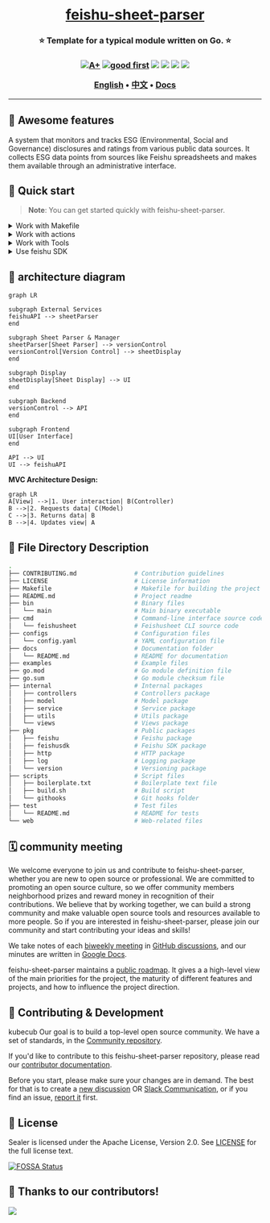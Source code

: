 <h1 align="center" style="border-bottom: none">
    <b>
        <a href="https://docker.nsddd.top">feishu-sheet-parser</a><br>
    </b>
</h1>
<h3 align="center" style="border-bottom: none">
      ⭐️  Template for a typical module written on Go.  ⭐️ <br>
<h3>


<p align=center>
<a href="https://goreportcard.com/report/github.com/kubecub/feishu-sheet-parser"><img src="https://goreportcard.com/badge/github.com/kubecub/feishu-sheet-parser" alt="A+"></a>
<a href="https://github.com/issues?q=org%25kubecub+is%3Aissue+label%3A%22good+first+issue%22"><img src="https://img.shields.io/github/issues/kubecub/feishu-sheet-parser/good%20first%20issue?logo=%22github%22" alt="good first"></a>
<a href="https://github.com/kubecub/feishu-sheet-parser"><img src="https://img.shields.io/github/stars/kubecub/feishu-sheet-parser.svg?style=flat&logo=github&colorB=deeppink&label=stars"></a>
<a href="https://join.slack.com/t/kubecub/shared_invite/zt-1se0k2bae-lkYzz0_T~BYh3rjkvlcUqQ"><img src="https://img.shields.io/badge/Slack-100%2B-blueviolet?logo=slack&amp;logoColor=white"></a>
<a href="https://github.com/kubecub/feishu-sheet-parser/blob/main/LICENSE"><img src="https://img.shields.io/badge/license-Apache--2.0-green"></a>
<a href="https://golang.org/"><img src="https://img.shields.io/badge/Language-Go-blue.svg"></a>
</p>

</p>

<p align="center">
    <a href="./README.md"><b>English</b></a> •
    <a href="./README_zh-CN.md"><b>中文</b></a> •
    <a href="https://kubecub.github.io/feishu-sheet-parser"><b>Docs</b></a>
</p>

</p>

----


## 🧩 Awesome features

A system that monitors and tracks ESG (Environmental, Social and Governance) disclosures and ratings from various public data sources. It collects ESG data points from sources like Feishu spreadsheets and makes them available through an administrative interface.

## 🛫 Quick start 

> **Note**: You can get started quickly with feishu-sheet-parser.


<details>
  <summary>Work with Makefile</summary>

```bash
❯ make help    # show help
❯ make build   # build binary
```

</details>
<details>
  <summary>Work with actions</summary>

Actions provide handling of PR and issue.
We used the bot @kubbot, It can detect issues in Chinese and translate them to English, and you can interact with it using the command `/comment`.

Comment in an issue:

```bash
❯ /intive
```

</details>
<details>
  <summary>Work with Tools</summary>

```bash
❯ make tools
```

</details>
<details>
  <summary>Use feishu SDK</summary>

Init client
```go
import (
    parsetsdk "github.com/kubecub/feishu-sheet-parser"
)

cli := parsetsdk.MustNewClient("cli_a253xxxxb500b", "6YKq9xxxxpZv6D")
```

Call open interface(CURD)
> example inset
```go
func demo() {
    ctx := context.Background()

    baseToken := "bascntXKzhxxxxxVKPRe"
    tableID := "tbl8xxxxAu"
    fields := map[string]interface{}{
        "multi-line text": "test content",
    }

    record, err := cli.CreateRecord(ctx, baseToken, tableID, fields)
    if err != nil {
        fmt.Printf("createRecord failed, err=%v\n", err)
    } else {
        fmt.Printf("createRecord success, record=%+#v\n", record)
    }
}
```

</details>


## 🕋 architecture diagram
```mermaid
graph LR

subgraph External Services
feishuAPI --> sheetParser
end

subgraph Sheet Parser & Manager
sheetParser[Sheet Parser] --> versionControl
versionControl[Version Control] --> sheetDisplay
end

subgraph Display
sheetDisplay[Sheet Display] --> UI
end

subgraph Backend
versionControl --> API
end

subgraph Frontend
UI[User Interface]
end

API --> UI
UI --> feishuAPI 
```

**MVC Architecture Design:**
```mermaid
graph LR
A[View] -->|1. User interaction| B(Controller)
B -->|2. Requests data| C(Model)
C -->|3. Returns data| B
B -->|4. Updates view| A
```

## 🤖 File Directory Description
```bash
.
├── CONTRIBUTING.md                # Contribution guidelines
├── LICENSE                        # License information
├── Makefile                       # Makefile for building the project
├── README.md                      # Project readme
├── bin                            # Binary files
│   └── main                       # Main binary executable
├── cmd                            # Command-line interface source code
│   └── feishusheet                # Feishusheet CLI source code
├── configs                        # Configuration files
│   └── config.yaml                # YAML configuration file
├── docs                           # Documentation folder
│   └── README.md                  # README for documentation
├── examples                       # Example files
├── go.mod                         # Go module definition file
├── go.sum                         # Go module checksum file
├── internal                       # Internal packages
│   ├── controllers                # Controllers package
│   ├── model                      # Model package
│   ├── service                    # Service package
│   ├── utils                      # Utils package
│   └── views                      # Views package
├── pkg                            # Public packages
│   ├── feishu                     # Feishu package
│   ├── feishusdk                  # Feishu SDK package
│   ├── http                       # HTTP package
│   ├── log                        # Logging package
│   └── version                    # Versioning package
├── scripts                        # Script files
│   ├── boilerplate.txt            # Boilerplate text file
│   ├── build.sh                   # Build script
│   └── githooks                   # Git hooks folder
├── test                           # Test files
│   └── README.md                  # README for tests
└── web                            # Web-related files
```


## 🗓️ community meeting

We welcome everyone to join us and contribute to feishu-sheet-parser, whether you are new to open source or professional. We are committed to promoting an open source culture, so we offer community members neighborhood prizes and reward money in recognition of their contributions. We believe that by working together, we can build a strong community and make valuable open source tools and resources available to more people. So if you are interested in feishu-sheet-parser, please join our community and start contributing your ideas and skills!

We take notes of each [biweekly meeting](https://github.com/kubecub/feishu-sheet-parser/issues/2) in [GitHub discussions](https://github.com/kubecub/feishu-sheet-parser/discussions/categories/meeting), and our minutes are written in [Google Docs](https://docs.google.com/document/d/1nx8MDpuG74NASx081JcCpxPgDITNTpIIos0DS6Vr9GU/edit?usp=sharing).

feishu-sheet-parser maintains a [public roadmap](https://github.com/kubecub/community/tree/main/roadmaps). It gives a a high-level view of the main priorities for the project, the maturity of different features and projects, and how to influence the project direction.

## 🤼‍ Contributing & Development

kubecub Our goal is to build a top-level open source community. We have a set of standards, in the [Community repository](https://github.com/kubecub/community).

If you'd like to contribute to this feishu-sheet-parser repository, please read our [contributor documentation](https://github.com/kubecub/feishu-sheet-parser/blob/main/CONTRIBUTING.md).

Before you start, please make sure your changes are in demand. The best for that is to create a [new discussion](https://github.com/kubecub/feishu-sheet-parser/discussions/new/choose) OR [Slack Communication](https://join.slack.com/t/kubecub/shared_invite/zt-1se0k2bae-lkYzz0_T~BYh3rjkvlcUqQ), or if you find an issue, [report it](https://github.com/kubecub/feishu-sheet-parser/issues/new/choose) first.


## 🚨 License

Sealer is licensed under the Apache License, Version 2.0. See [LICENSE](https://github.com/kubecub/feishu-sheet-parser/tree/main/LICENSE) for the full license text.

[![FOSSA Status](https://app.fossa.com/api/projects/git%2Bgithub.com%2Fsealerio%2Fsealer.svg?type=large)](https://app.fossa.com/projects/git%2Bgithub.com%2Fkubecub%2Ffeishu-sheet-parser?ref=badge_large)


## 🔮 Thanks to our contributors!

<a href="https://github.com/kubecub/feishu-sheet-parser/graphs/contributors">
  <img src="https://contrib.rocks/image?repo=kubecub/feishu-sheet-parser" />
</a>
